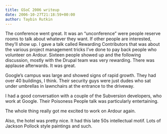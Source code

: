 ```yaml
---
title: GSoC 2006 writeup
date: 2006-10-27T21:18:59+00:00
author: Taybin Rutkin
---
```


The conference went great. It was an &#8220;unconference&#8221; were people reserve rooms to talk about whatever they want. If other people are interested, they&#8217;ll show up. I gave a talk called Rewarding Contributors that was about the various project management tricks I&#8217;ve done to pay back people who volunteer on Ardour. Sixteen people showed up and the following discussion, mostly with the Drupal team was very rewarding. There was applause afterwards. It was great.

Google&#8217;s campus was large and showed signs of rapid growth. They had over 40 buildings, I think. Their security guys were just dudes who sat under umbrellas in lawnchairs at the entrance to the driveway.

I had a good conversation with a couple of the Subversion developers, who work at Google. Their Poisoness People talk was particularly entertaining.

The whole thing really got me excited to work on Ardour again.

Also, the hotel was pretty nice. It had this late 50s intellectual motif. Lots of Jackson Pollock style paintings and such.
